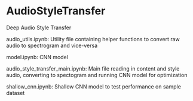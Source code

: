 # AudioStyleTransfer
Deep Audio Style Transfer

audio_utils.ipynb: Utility file containing helper functions to convert raw audio to spectrogram and vice-versa

model.ipynb: CNN model

audio_style_transfer_main.ipynb: Main file reading in content and style audio, converting to spectogram and running CNN model for optimization

shallow_cnn.ipynb: Shallow CNN model to test performance on sample dataset
